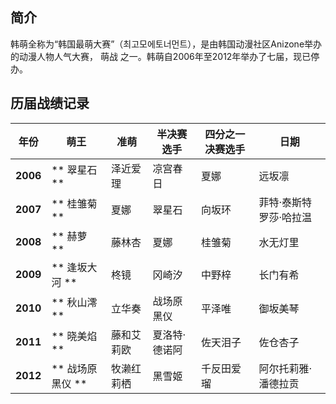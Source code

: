 ##  简介

韩萌全称为“韩国最萌大赛”（최고모에토너먼트），是由韩国动漫社区Anizone举办的动漫人物人气大赛，  萌战
之一。韩萌自2006年至2012年举办了七届，现已停办。

##  历届战绩记录

|  年份  |  萌王  |  准萌  |  半决赛选手  |  四分之一决赛选手  |  日期   
---|---|---|---|---|---  
**2006** |  ** 翠星石  ** |  泽近爱理  |  凉宫春日  |  夏娜  |  远坂凛  |  长门有希  |  泰蕾莎·泰丝塔罗莎  |  苍星石  |  2006-??-??  ~ 10-14   
**2007** |  ** 桂雏菊  ** |  夏娜  |  翠星石  |  向坂环  |  菲特·泰斯特罗莎·哈拉温  |  柊镜  |  C.C.  |  水濑名雪  |  2007-??-??  ~ 10-29   
**2008** |  ** 赫萝  ** |  藤林杏  |  夏娜  |  桂雏菊  |  水无灯里  |  古手梨花  |  三千院凪  |  坂上智代  |  2008-??-??  ~ ??-??   
**2009** |  ** 逢坂大河  ** |  柊镜  |  冈崎汐  |  中野梓  |  长门有希  |  桂雏菊  |  赫萝  |  平泽忧  |  2009-??-??  ~ ??-??   
**2010** |  ** 秋山澪  ** |  立华奏  |  战场原黑仪  |  平泽唯  |  御坂美琴  |  藤林杏  |  白井黑子  |  仲村由理  |  2010-??-??  ~ ??-??   
**2011** |  ** 晓美焰  ** |  藤和艾莉欧  |  夏洛特·德诺阿  |  佐天泪子  |  佐仓杏子  |  鹿目圆  |  艾利由西亚·D·露德·伊玛  |  维多利加·德·布洛瓦  |  2011-??-??  ~ ??-??   
**2012** |  ** 战场原黑仪  ** |  牧濑红莉栖  |  黑雪姬  |  千反田爱瑠  |  阿尔托莉雅·潘德拉贡  |  忍野忍  |  星井美希  |  逢坂大河  |  2012-??-??  ~ ??-?? 

